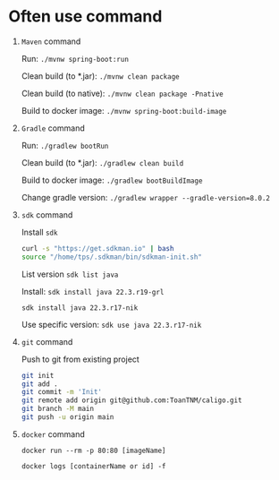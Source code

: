 # Often use command

1. `Maven` command

    Run: `./mvnw spring-boot:run`

    Clean build (to *.jar): `./mvnw clean package`

    Clean build (to native):  `./mvnw clean package -Pnative`

    Build to docker image: `./mvnw spring-boot:build-image`

1. `Gradle` command

    Run:  `./gradlew bootRun`

    Clean build (to *.jar): `./gradlew clean build`

    Build to docker image: `./gradlew bootBuildImage`

    Change gradle version: `./gradlew wrapper --gradle-version=8.0.2`

1. `sdk` command

    Install `sdk`

    ```bash
    curl -s "https://get.sdkman.io" | bash
    source "/home/tps/.sdkman/bin/sdkman-init.sh"
    ```

    List version `sdk list java`

    Install: `sdk install java 22.3.r19-grl`

    `sdk install java 22.3.r17-nik`

    Use specific version: `sdk use java 22.3.r17-nik`

1. `git` command

    Push to git from existing project

    ```bash
    git init
    git add .
    git commit -m 'Init'
    git remote add origin git@github.com:ToanTNM/caligo.git
    git branch -M main
    git push -u origin main
    ```

1. `docker` command

    `docker run --rm -p 80:80 [imageName]`

    `docker logs [containerName or id] -f`
